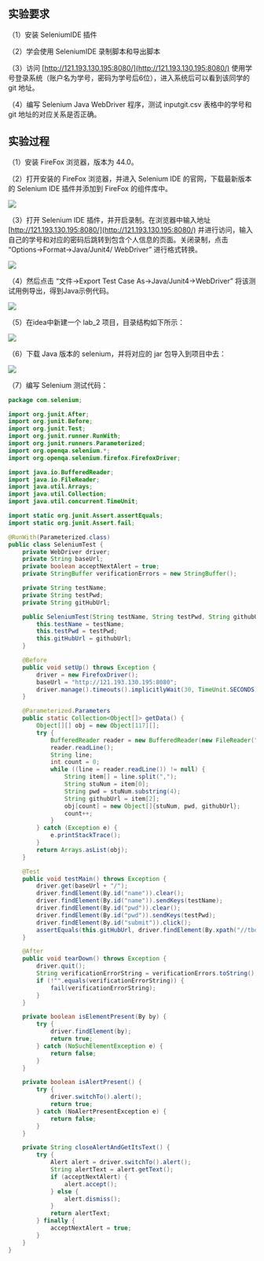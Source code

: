 ## 实验要求

（1）安装 SeleniumIDE 插件

（2）学会使用 SeleniumIDE 录制脚本和导出脚本

（3）访问 [http://121.193.130.195:8080/](http://121.193.130.195:8080/) 使用学号登录系统（账户名为学号，密码为学号后6位），进入系统后可以看到该同学的 git 地址。

（4）编写 Selenium Java WebDriver 程序，测试 inputgit.csv 表格中的学号和 git 地址的对应关系是否正确。

## 实验过程

（1）安装 FireFox 浏览器，版本为 44.0。

（2）打开安装的 FireFox 浏览器，并进入 Selenium IDE 的官网，下载最新版本的 Selenium IDE 插件并添加到 FireFox 的组件库中。

![](http://i4.buimg.com/567571/651b6afc3cac5aac.png)

（3）打开 Selenium IDE 插件，并开启录制。在浏览器中输入地址 [http://121.193.130.195:8080/](http://121.193.130.195:8080/) 并进行访问，输入自己的学号和对应的密码后跳转到包含个人信息的页面。关闭录制，点击 “Options->Format->Java/Junit4/
WebDriver” 进行格式转换。

![](http://i2.muimg.com/567571/c112aa51b0e9c331.png)

（4）然后点击 “文件->Export Test Case As->Java/Junit4->WebDriver” 将该测试用例导出，得到Java示例代码。

![](http://i4.buimg.com/567571/51653115077ff69d.png)

（5）在idea中新建一个 lab_2 项目，目录结构如下所示：

![](http://i4.buimg.com/567571/723a4da673024d76.png)

（6）下载 Java 版本的 selenium，并将对应的 jar 包导入到项目中去：

![](http://i4.buimg.com/567571/2857a30cf44b4092.png)

（7）编写 Selenium 测试代码：

```java
package com.selenium;

import org.junit.After;
import org.junit.Before;
import org.junit.Test;
import org.junit.runner.RunWith;
import org.junit.runners.Parameterized;
import org.openqa.selenium.*;
import org.openqa.selenium.firefox.FirefoxDriver;

import java.io.BufferedReader;
import java.io.FileReader;
import java.util.Arrays;
import java.util.Collection;
import java.util.concurrent.TimeUnit;

import static org.junit.Assert.assertEquals;
import static org.junit.Assert.fail;

@RunWith(Parameterized.class)
public class SeleniumTest {
    private WebDriver driver;
    private String baseUrl;
    private boolean acceptNextAlert = true;
    private StringBuffer verificationErrors = new StringBuffer();

    private String testName;
    private String testPwd;
    private String gitHubUrl;

    public SeleniumTest(String testName, String testPwd, String githubUrl) {
        this.testName = testName;
        this.testPwd = testPwd;
        this.gitHubUrl = githubUrl;
    }

    @Before
    public void setUp() throws Exception {
        driver = new FirefoxDriver();
        baseUrl = "http://121.193.130.195:8080";
        driver.manage().timeouts().implicitlyWait(30, TimeUnit.SECONDS);
    }

    @Parameterized.Parameters
    public static Collection<Object[]> getData() {
        Object[][] obj = new Object[117][];
        try {
            BufferedReader reader = new BufferedReader(new FileReader("G://文件夹//天大文件//课程//大三下//软件测试技术//实验//第2次实验//inputgit.csv"));
            reader.readLine();
            String line;
            int count = 0;
            while ((line = reader.readLine()) != null) {
                String item[] = line.split(",");
                String stuNum = item[0];
                String pwd = stuNum.substring(4);
                String githubUrl = item[2];
                obj[count] = new Object[]{stuNum, pwd, githubUrl};
                count++;
            }
        } catch (Exception e) {
            e.printStackTrace();
        }
        return Arrays.asList(obj);
    }

    @Test
    public void testMain() throws Exception {
        driver.get(baseUrl + "/");
        driver.findElement(By.id("name")).clear();
        driver.findElement(By.id("name")).sendKeys(testName);
        driver.findElement(By.id("pwd")).clear();
        driver.findElement(By.id("pwd")).sendKeys(testPwd);
        driver.findElement(By.id("submit")).click();
        assertEquals(this.gitHubUrl, driver.findElement(By.xpath("//tbody[@id='table-main']/tr[3]/td[2]")).getText());
    }

    @After
    public void tearDown() throws Exception {
        driver.quit();
        String verificationErrorString = verificationErrors.toString();
        if (!"".equals(verificationErrorString)) {
            fail(verificationErrorString);
        }
    }

    private boolean isElementPresent(By by) {
        try {
            driver.findElement(by);
            return true;
        } catch (NoSuchElementException e) {
            return false;
        }
    }

    private boolean isAlertPresent() {
        try {
            driver.switchTo().alert();
            return true;
        } catch (NoAlertPresentException e) {
            return false;
        }
    }

    private String closeAlertAndGetItsText() {
        try {
            Alert alert = driver.switchTo().alert();
            String alertText = alert.getText();
            if (acceptNextAlert) {
                alert.accept();
            } else {
                alert.dismiss();
            }
            return alertText;
        } finally {
            acceptNextAlert = true;
        }
    }
}

```
